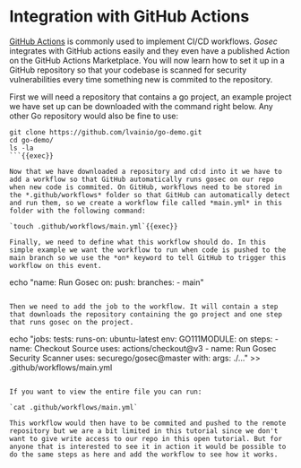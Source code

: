 # Integration with GitHub Actions

[GitHub Actions](https://docs.github.com/en/actions) is commonly used to implement CI/CD workflows. *Gosec* integrates with GitHub actions easily and they even have a published Action on the GitHub Actions Marketplace. You will now learn how to set it up in a GitHub repository so that your codebase is scanned for security vulnerabilities every time something new is commited to the repository.  

First we will need a repository that contains a go project, an example project we have set up can be downloaded with the command right below. Any other Go repository would also be fine to use:

```
git clone https://github.com/lvainio/go-demo.git
cd go-demo/
ls -la
```{{exec}}

Now that we have downloaded a repository and cd:d into it we have to add a workflow so that GitHub automatically runs gosec on our repo when new code is commited. On GitHub, workflows need to be stored in the *.github/workflows* folder so that GitHub can automatically detect and run them, so we create a workflow file called *main.yml* in this folder with the following command: 

`touch .github/workflows/main.yml`{{exec}}

Finally, we need to define what this workflow should do. In this simple example we want the workflow to run when code is pushed to the main branch so we use the *on* keyword to tell GitHub to trigger this workflow on this event.

```
echo "name: Run Gosec
on:
  push:
    branches:
      - main"
```{{exec}}

Then we need to add the job to the workflow. It will contain a step that downloads the repository containing the go project and one step that runs gosec on the project.

```
echo "jobs:
  tests:
    runs-on: ubuntu-latest
    env:
      GO111MODULE: on
    steps:
      - name: Checkout Source
        uses: actions/checkout@v3
      - name: Run Gosec Security Scanner
        uses: securego/gosec@master
        with:
          args: ./..." >> .github/workflows/main.yml
```{{exec}}

If you want to view the entire file you can run:

`cat .github/workflows/main.yml`

This workflow would then have to be commited and pushed to the remote repository but we are a bit limited in this tutorial since we don't want to give write access to our repo in this open tutorial. But for anyone that is interested to see it in action it would be possible to do the same steps as here and add the workflow to see how it works. 